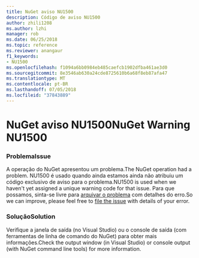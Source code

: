 ```yaml
---
title: NuGet aviso NU1500
description: Código de aviso NU1500
author: zhili1208
ms.author: lzhi
manager: rob
ms.date: 06/25/2018
ms.topic: reference
ms.reviewer: anangaur
f1_keywords:
- NU1500
ms.openlocfilehash: f1094a6bb0984eb485caefcb1902dfba461ae3d0
ms.sourcegitcommit: 8e3546ab630a24cde8725610b6a68f8eb87afa47
ms.translationtype: MT
ms.contentlocale: pt-BR
ms.lasthandoff: 07/05/2018
ms.locfileid: "37843889"
---
```

# <a name="nuget-warning-nu1500"></a><span data-ttu-id="0a490-103">NuGet aviso NU1500</span><span class="sxs-lookup"><span data-stu-id="0a490-103">NuGet Warning NU1500</span></span>

### <a name="issue"></a><span data-ttu-id="0a490-104">Problema</span><span class="sxs-lookup"><span data-stu-id="0a490-104">Issue</span></span>
<span data-ttu-id="0a490-105">A operação do NuGet apresentou um problema.</span><span class="sxs-lookup"><span data-stu-id="0a490-105">The NuGet operation had a problem.</span></span> <span data-ttu-id="0a490-106">NU1500 é usado quando ainda estamos ainda não atribuiu um código exclusivo de aviso para o problema.</span><span class="sxs-lookup"><span data-stu-id="0a490-106">NU1500 is used when we haven't yet assigned a unique warning code for that issue.</span></span> <span data-ttu-id="0a490-107">Para que possamos, sinta-se livre para [arquivar o problema](https://github.com/nuget/home/issues) com detalhes do erro.</span><span class="sxs-lookup"><span data-stu-id="0a490-107">So we can improve, please feel free to [file the issue](https://github.com/nuget/home/issues) with details of your error.</span></span>

### <a name="solution"></a><span data-ttu-id="0a490-108">Solução</span><span class="sxs-lookup"><span data-stu-id="0a490-108">Solution</span></span>
<span data-ttu-id="0a490-109">Verifique a janela de saída (no Visual Studio) ou o console de saída (com ferramentas de linha de comando do NuGet) para obter mais informações.</span><span class="sxs-lookup"><span data-stu-id="0a490-109">Check the output window (in Visual Studio) or console output (with NuGet command line tools) for more information.</span></span>